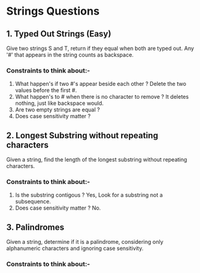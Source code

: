 # Strings Questions

## 1. Typed Out Strings (Easy)

Give two strings S and T, return if they equal when both are typed out. Any '#' that appears
in the string counts as backspace.

### Constraints to think about:-
1. What happen's if two #'s appear beside each other ?
   Delete the two values before the first #.
2. What happen's to # when there is no character to remove ?
   It deletes nothing, just like backspace would.
3. Are two empty strings are equal ?
4. Does case sensitivity matter ?


## 2. Longest Substring without repeating characters
Given a string, find the length of the longest substring without repeating characters.

### Constraints to think about:-
1. Is the substring contigous ?
   Yes, Look for a substring not a subsequence.
2. Does case sensitivity matter ?
   No.


## 3. Palindromes
Given a string, determine if it is a palindrome, considering only alphanumeric characters and ignoring
case sensitivity.



### Constraints to think about:-
